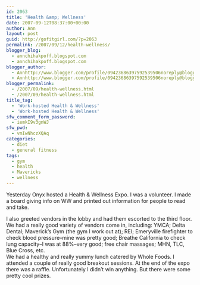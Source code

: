 ```yaml
---
id: 2063
title: 'Health &amp; Wellness'
date: 2007-09-12T08:37:00+00:00
author: Ann
layout: post
guid: http://gofitgirl.com/?p=2063
permalink: /2007/09/12/health-wellness/
blogger_blog:
  - annchihakpoff.blogspot.com
  - annchihakpoff.blogspot.com
blogger_author:
  - Annhttp://www.blogger.com/profile/09423686397592539506noreply@blogger.com
  - Annhttp://www.blogger.com/profile/09423686397592539506noreply@blogger.com
blogger_permalink:
  - /2007/09/health-wellness.html
  - /2007/09/health-wellness.html
title_tag:
  - 'Work-hosted Health & Wellness'
  - 'Work-hosted Health & Wellness'
sfw_comment_form_password:
  - iemkI9v3gnWJ
sfw_pwd:
  - vmIwNhczXQAq
categories:
  - diet
  - general fitness
tags:
  - gym
  - health
  - Mavericks
  - wellness
---
```

Yesterday Onyx hosted a Health & Wellness Expo. I was a volunteer. I made a board giving info on WW and printed out information for people to read and take.  
  
I also greeted vendors in the lobby and had them escorted to the third floor. We had a really good variety of vendors come in, including: YMCA; Delta Dental; Maverick&#8217;s Gym (the gym I work out at); REI; Emeryville firefighter to check blood pressure&#8211;mine was pretty good; Breathe California to check lung capacity&#8211;I was at 88%&#8211;very good; free chair massages; MHN, TLC, Blue Cross, etc.  
We had a healthy and really yummy lunch catered by Whole Foods. I attended a couple of really good breakout sessions. At the end of the expo there was a raffle. Unfortunately I didn&#8217;t win anything. But there were some pretty cool prizes.